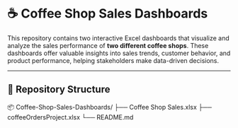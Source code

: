 # ☕ Coffee Shop Sales Dashboards

This repository contains two interactive Excel dashboards that visualize and analyze the sales performance of **two different coffee shops**. These dashboards offer valuable insights into sales trends, customer behavior, and product performance, helping stakeholders make data-driven decisions.

---

## 📁 Repository Structure

📦 Coffee-Shop-Sales-Dashboards/
├── Coffee Shop Sales.xlsx
├── coffeeOrdersProject.xlsx
└── README.md
